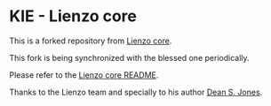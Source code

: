 KIE - Lienzo core
==================

This is a forked repository from [Lienzo core](https://github.com/ahome-it/lienzo-core).

This fork is being synchronized with the blessed one periodically.

Please refer to the [Lienzo core README](https://github.com/ahome-it/lienzo-core/blob/master/README.md).

Thanks to the Lienzo team and specially to his author [Dean S. Jones](mailto:deansjones@gmail.com).
